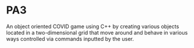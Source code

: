 # PA3

An object oriented COVID game using C++ by creating various objects located in a two-dimensional grid that move around and behave in various ways controlled via commands inputted by the user.
